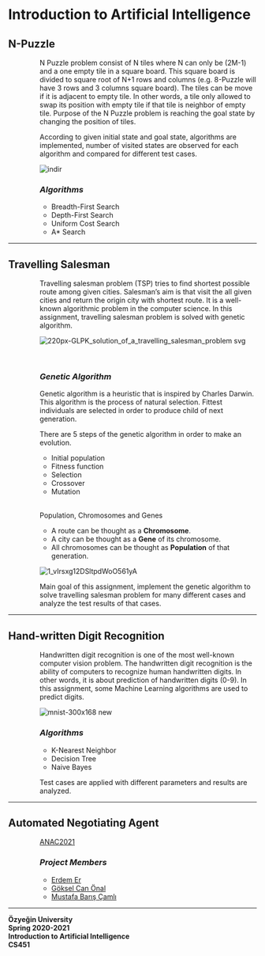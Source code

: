 # Introduction to Artificial Intelligence 

## N-Puzzle 

<ul style="margin-left: 40px; list-style-type: none;">

N Puzzle problem consist of N tiles where N can only be (2M-1) and a one empty tile in a square board. This square board is divided to square root of N+1 rows and columns (e.g. 8-Puzzle will have 3 rows and 3 columns square board). The tiles can be move if it is adjacent to empty tile. In other words, a tile only allowed to swap its position with empty tile if that tile is neighbor of empty tile. Purpose of the N Puzzle problem is reaching the goal state by changing the position of tiles. 

According to given initial state and goal state, algorithms are implemented, number of visited states are observed for each algorithm and compared for different test cases.

![indir](https://user-images.githubusercontent.com/73059230/128633509-9a14dcbd-e100-4406-9dff-dba6a0b16996.png)

### <i>Algorithms</i>

  - Breadth-First Search
  - Depth-First Search
  - Uniform Cost Search
  - A* Search
  
</ul>

<hr>

## Travelling Salesman 

<ul style="margin-left: 40px; list-style-type: none;">

Travelling salesman problem (TSP) tries to find shortest possible route among given cities. Salesman’s aim is that visit the all given cities and return the origin city with shortest route. It is a well-known algorithmic problem in the computer science. In this assignment, travelling salesman problem is solved with genetic algorithm.

![220px-GLPK_solution_of_a_travelling_salesman_problem svg](https://user-images.githubusercontent.com/73059230/128634424-a37200eb-dd5b-4cf5-8d54-18b2f0d0c6a5.png)

<br>

### <i>Genetic Algorithm</i>

Genetic algorithm is a heuristic that is inspired by Charles Darwin. This algorithm is the process of natural selection. Fittest individuals are selected in order to produce child of next generation. 

There are 5 steps of the genetic algorithm in order to make an evolution.
  - Initial population
  - Fitness function
  - Selection
  - Crossover
  - Mutation

<br>

Population, Chromosomes and Genes 
  - A route can be thought as a <b>Chromosome</b>.
  - A city can be thought as a <b>Gene</b> of its chromosome.
  - All chromosomes can be thought as <b>Population</b> of that generation.

![1_vIrsxg12DSltpdWoO561yA](https://user-images.githubusercontent.com/73059230/128634592-0e2880f4-d641-4b92-9240-2d321b68a181.png)


Main goal of this assignment, implement the genetic algorithm to solve travelling salesman problem for many different cases and analyze the test results of that cases. 

</ul>

<hr>

## Hand-written Digit Recognition

<ul style="margin-left: 40px; list-style-type: none;">
  
Handwritten digit recognition is one of the most well-known computer vision problem. The handwritten digit recognition is the ability of computers to recognize human handwritten digits. In other words, it is about prediction of handwritten digits (0-9). In this assignment, some Machine Learning algorithms are used to predict digits.

![mnist-300x168 new](https://user-images.githubusercontent.com/73059230/128635114-9fb2c1b9-7da6-44ff-8ffc-c9e23c4f9ab8.png)

### <i>Algorithms</i>
  - K-Nearest Neighbor
  - Decision Tree
  - Naive Bayes

Test cases are applied with different parameters and results are analyzed.
  
</ul>

<hr>


## Automated Negotiating Agent

<ul style="margin-left: 40px; list-style-type: none;">

<a href ="http://web.tuat.ac.jp/~katfuji/ANAC2021/index.html" > ANAC2021 </a>

### <i>Project Members</i>

  - <a href="https://github.com/erdemer-code">Erdem Er</a>
  - <a href="https://github.com/GokselOnal">Göksel Can Önal</a>
  - <a href="https://github.com/bariscamli">Mustafa Barış Çamlı</a>
  
</ul>

<hr>

<b> 
  Özyeğin University<br> 
  Spring 2020-2021<br>
  Introduction to Artificial Intelligence<br>
  CS451<br>
</b>
